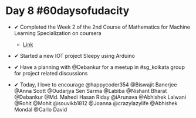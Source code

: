 # Day 8 #60daysofudacity

- ✔ Completed the Week 2 of the 2nd Course of Mathematics for Machine Learning Specialization on coursera
    - [Link](https://www.coursera.org/learn/multivariate-calculus-machine-learning)

- ✔ Started a new IOT project Sleepy using Arduino

- ✔ Have a planning with @Debankur for a meetup in #sg_kolkata group for project related discussions

- ✔ Today, I love to encourage @happycoder354 @Biswajit Banerjee @Anna Scott @Oudarjya Sen Sarma @Labiba @Nishant Bharat @Debankur @Md. Mahedi Hasan Riday @iArunava @Abhishek Lalwani @Rohit @Mohit @souvikb1812 @Joanna @crazylazylife @Abhishek Mondal @Carlo David